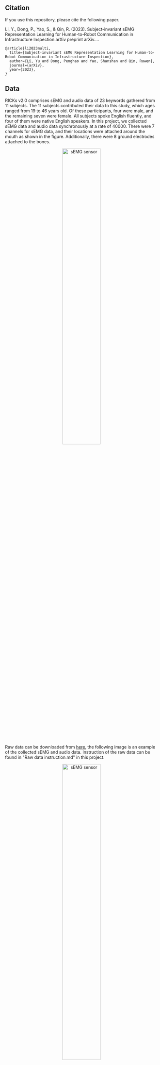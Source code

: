 ## Citation
If you use this repository, please cite the following paper. 

Li, Y., Dong, P., Yao, S., & Qin, R. (2023). Subject-invariant sEMG Representation Learning for Human-to-Robot Communication in Infrastructure Inspection.arXiv preprint arXiv....

~~~~  
@article{li2023multi,
  title={Subject-invariant sEMG Representation Learning for Human-to-Robot Communication in Infrastructure Inspection},
  author={Li, Yu and Dong, Penghao and Yao, Shanshan and Qin, Ruwen},
  journal={arXiv},
  year={2023},
}
~~~~


## Data

RICKs v2.0 comprises sEMG and audio data of 23 keywords gathered from 11 subjects. The 11 subjects contributed their data to this study, which ages ranged from 19 to 46 years old. Of these participants, four were male, and the remaining seven were female. All subjects spoke English fluently, and four of them were native English speakers. 
In this project, we collected sEMG data and audio data synchronously at a rate of 40000. There were 7 channels for sEMG data, and their locations were attached around the mouth as shown in the figure. Additionally, there were 8 ground electrodes attached to the bones.
<p align="center">
  <img src="https://user-images.githubusercontent.com/44143351/235980630-704e6b55-a051-41ab-b480-e82fb8b82dc6.png" alt="sEMG sensor" width="50%" height="auto">
</p>

Raw data can be downloaded from [here](https://drive.google.com/drive/folders/1ZUkjGaJ490aIn4ibi_ocKNpsL6zRkMee?usp=drive_link), the following image is an example of the collected sEMG and audio data. Instruction of the raw data can be found in "Raw data instruction.md" in this project.

<p align="center">
  <img src="https://user-images.githubusercontent.com/44143351/232256546-72b93a57-b373-4281-ba72-448ac82b309a.png" alt="sEMG sensor" width="50%" height="auto">
</p>

The final converted Scaleogram data can be downloaded from [here](https://drive.google.com/drive/folders/1yvobQDLeBAkvNWtwp86-UeuDjkwbJCGH?usp=drive_link). The following image is an example of final converted Scaleogram.
<p align="center">
  <img src="![image](https://github.com/yuli1102/Robotic-Inspection-Command-Keywords-RICKs-v2.0/assets/44143351/f780ae39-957c-4acc-bada-cf9bd5b857f5)" alt="scaleogram" width="50%" height="auto">
</p>

Example code in folder of [Data Processing](./Data_Processing/) shows how we process the raw data to final scaleogra data. 

## Experiment Results
Experiment results are concluded in the paper, details can be found from "Experiment Results/All Experiments Performance.xlsx" in this repository.

## Note
This paper has just been submitted to the ACM MM conference. The citation will be updated later. 
Raw data can be downloaded now, but the code for data preprocessing and the model will be uploaded after acceptance.
